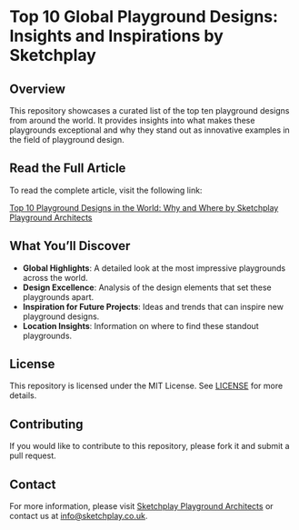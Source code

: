 # Top 10 Global Playground Designs: Insights and Inspirations by Sketchplay

## Overview

This repository showcases a curated list of the top ten playground designs from around the world. It provides insights into what makes these playgrounds exceptional and why they stand out as innovative examples in the field of playground design.

## Read the Full Article

To read the complete article, visit the following link:

[Top 10 Playground Designs in the World: Why and Where by Sketchplay Playground Architects](https://www.sketchplay.co.uk/post/the-worlds-top-ten-playgrounds-and-why-by-sketchplay-playground-architects)

## What You’ll Discover

- **Global Highlights**: A detailed look at the most impressive playgrounds across the world.
- **Design Excellence**: Analysis of the design elements that set these playgrounds apart.
- **Inspiration for Future Projects**: Ideas and trends that can inspire new playground designs.
- **Location Insights**: Information on where to find these standout playgrounds.

## License

This repository is licensed under the MIT License. See [LICENSE](LICENSE) for more details.

## Contributing

If you would like to contribute to this repository, please fork it and submit a pull request.

## Contact

For more information, please visit [Sketchplay Playground Architects](https://www.sketchplay.co.uk) or contact us at info@sketchplay.co.uk.

